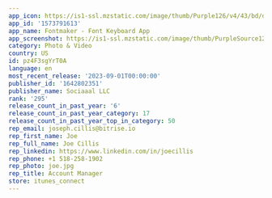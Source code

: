 ```yaml
---
app_icon: https://is1-ssl.mzstatic.com/image/thumb/Purple126/v4/43/bd/d1/43bdd1d9-3af5-0efb-a478-668654568d8a/AppIcon-0-1x_U007emarketing-0-7-0-85-220.png/1024x1024bb.png
app_id: '1573791613'
app_name: Fontmaker - Font Keyboard App
app_screenshot: https://is1-ssl.mzstatic.com/image/thumb/PurpleSource125/v4/5d/59/d5/5d59d532-211f-ee82-f74d-4f6bfbade407/b86b328b-6651-4b75-8f04-d2753c79586a_6.5_-_1.jpg/1242x2688bb.png
category: Photo & Video
country: US
id: pz4F3sgYrT0A
language: en
most_recent_release: '2023-09-01T00:00:00'
publisher_id: '1642802351'
publisher_name: Sociaaal LLC
rank: '295'
release_count_in_past_year: '6'
release_count_in_past_year_category: 17
release_count_in_past_year_top_in_category: 50
rep_email: joseph.cillis@bitrise.io
rep_first_name: Joe
rep_full_name: Joe Cillis
rep_linkedin: https://www.linkedin.com/in/joecillis
rep_phone: +1 518-258-1902
rep_photo: joe.jpg
rep_title: Account Manager
store: itunes_connect
---
```

